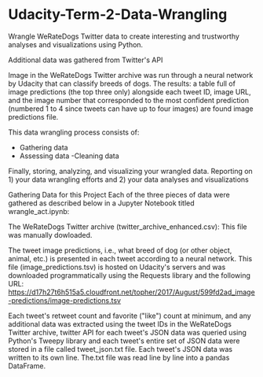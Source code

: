 # Udacity-Term-2-Data-Wrangling

Wrangle WeRateDogs Twitter data to create interesting and trustworthy analyses and visualizations using Python.

Additional data was gathered from Twitter's API

Image in the WeRateDogs Twitter archive was run through a neural network by Udacity that can classify breeds of dogs. 
The results: a table full of image predictions (the top three only) alongside each tweet ID, image URL, and the image number that corresponded to the most confident prediction (numbered 1 to 4 since tweets can have up to four images) are found image predictions file.

This data wrangling process consists of: 
- Gathering data
- Assessing data
-Cleaning data

Finally, storing, analyzing, and visualizing your wrangled data.
Reporting on 1) your data wrangling efforts and 2) your data analyses and visualizations

Gathering Data for this Project
Each of the three pieces of data were gathered as described below in a Jupyter Notebook titled wrangle_act.ipynb:

The WeRateDogs Twitter archive (twitter_archive_enhanced.csv): This file was manually dowloaded.

The tweet image predictions, i.e., what breed of dog (or other object, animal, etc.) is presented in each tweet according to a neural network. This file (image_predictions.tsv) is hosted on Udacity's servers and was downloaded programmatically using the Requests library and the following URL: https://d17h27t6h515a5.cloudfront.net/topher/2017/August/599fd2ad_image-predictions/image-predictions.tsv

Each tweet's retweet count and favorite ("like") count at minimum, and any additional data was extracted using the tweet IDs in the WeRateDogs Twitter archive, twitter API for each tweet's JSON data was queried using Python's Tweepy library and each tweet's entire set of JSON data were stored in a file called tweet_json.txt file. Each tweet's JSON data was written to its own line. The.txt file was read line by line into a pandas DataFrame. 